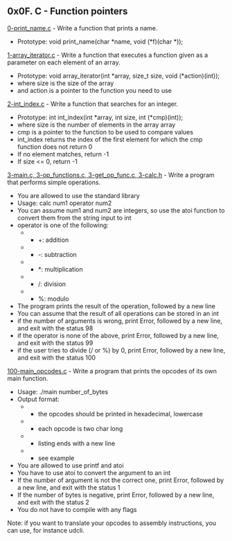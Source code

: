 ## 0x0F. C - Function pointers

[0-print_name.c](./0-print_name.c) - Write a function that prints a name.

- Prototype: void print_name(char *name, void (*f)(char \*));

[1-array_iterator.c](./1-array_iterator.c) - Write a function that executes a function given as a parameter on each element of an array.

- Prototype: void array_iterator(int *array, size_t size, void (*action)(int));
- where size is the size of the array
- and action is a pointer to the function you need to use

[2-int_index.c](./2-int_index.c) - Write a function that searches for an integer.

- Prototype: int int_index(int *array, int size, int (*cmp)(int));
- where size is the number of elements in the array array
- cmp is a pointer to the function to be used to compare values
- int_index returns the index of the first element for which the cmp function does not return 0
- If no element matches, return -1
- If size <= 0, return -1

[3-main.c, 3-op_functions.c, 3-get_op_func.c, 3-calc.h](./3-main.c) - Write a program that performs simple operations.

- You are allowed to use the standard library
- Usage: calc num1 operator num2
- You can assume num1 and num2 are integers, so use the atoi function to convert them from the string input to int
- operator is one of the following:
  - - +: addition
  - - -: subtraction
  - - \*: multiplication
  - - /: division
  - - %: modulo
- The program prints the result of the operation, followed by a new line
- You can assume that the result of all operations can be stored in an int
- if the number of arguments is wrong, print Error, followed by a new line, and exit with the status 98
- if the operator is none of the above, print Error, followed by a new line, and exit with the status 99
- if the user tries to divide (/ or %) by 0, print Error, followed by a new line, and exit with the status 100

[100-main_opcodes.c](./100-main_opcodes.c) - Write a program that prints the opcodes of its own main function.

- Usage: ./main number_of_bytes
- Output format:
  - - the opcodes should be printed in hexadecimal, lowercase
  - - each opcode is two char long
  - - listing ends with a new line
  - - see example
- You are allowed to use printf and atoi
- You have to use atoi to convert the argument to an int
- If the number of argument is not the correct one, print Error, followed by a new line, and exit with the status 1
- If the number of bytes is negative, print Error, followed by a new line, and exit with the status 2
- You do not have to compile with any flags

Note: if you want to translate your opcodes to assembly instructions, you can use, for instance udcli.
